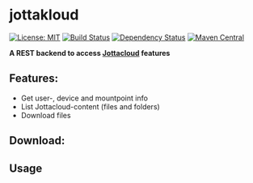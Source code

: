 # jottakloud

[![License: MIT](https://img.shields.io/badge/License-MIT-yellow.svg)](https://opensource.org/licenses/MIT)
[![Build Status](https://travis-ci.org/ezand/jottakloud.svg?branch=master)](https://travis-ci.org/ezand/jottakloud)
[![Dependency Status](https://www.versioneye.com/user/projects/58a607b24f72e00012ab9134/badge.svg?style=flat-square)](https://www.versioneye.com/user/projects/58a607b24f72e00012ab9134)
[![Maven Central](https://maven-badges.herokuapp.com/maven-central/org.ezand.jottakloud/jottakloud-rest/badge.svg)](https://maven-badges.herokuapp.com/maven-central/org.ezand.jottakloud/jottakloud-rest)

__A REST backend to access [Jottacloud](https://www.jottacloud.com) features__

## Features:
* Get user-, device and mountpoint info
* List Jottacloud-content (files and folders)
* Download files

## Download:

## Usage
```kotlin

```

